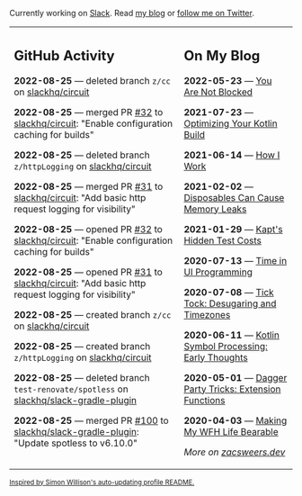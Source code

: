 Currently working on [Slack](https://slack.com/). Read [my blog](https://zacsweers.dev/) or [follow me on Twitter](https://twitter.com/ZacSweers).

<table><tr><td valign="top" width="60%">

## GitHub Activity
<!-- githubActivity starts -->
**2022-08-25** — deleted branch `z/cc` on [slackhq/circuit](https://github.com/slackhq/circuit)

**2022-08-25** — merged PR [#32](https://github.com/slackhq/circuit/pull/32) to [slackhq/circuit](https://github.com/slackhq/circuit): "Enable configuration caching for builds"

**2022-08-25** — deleted branch `z/httpLogging` on [slackhq/circuit](https://github.com/slackhq/circuit)

**2022-08-25** — merged PR [#31](https://github.com/slackhq/circuit/pull/31) to [slackhq/circuit](https://github.com/slackhq/circuit): "Add basic http request logging for visibility"

**2022-08-25** — opened PR [#32](https://github.com/slackhq/circuit/pull/32) to [slackhq/circuit](https://github.com/slackhq/circuit): "Enable configuration caching for builds"

**2022-08-25** — opened PR [#31](https://github.com/slackhq/circuit/pull/31) to [slackhq/circuit](https://github.com/slackhq/circuit): "Add basic http request logging for visibility"

**2022-08-25** — created branch `z/cc` on [slackhq/circuit](https://github.com/slackhq/circuit)

**2022-08-25** — created branch `z/httpLogging` on [slackhq/circuit](https://github.com/slackhq/circuit)

**2022-08-25** — deleted branch `test-renovate/spotless` on [slackhq/slack-gradle-plugin](https://github.com/slackhq/slack-gradle-plugin)

**2022-08-25** — merged PR [#100](https://github.com/slackhq/slack-gradle-plugin/pull/100) to [slackhq/slack-gradle-plugin](https://github.com/slackhq/slack-gradle-plugin): "Update spotless to v6.10.0"
<!-- githubActivity ends -->
</td><td valign="top" width="40%">

## On My Blog
<!-- blog starts -->
**2022-05-23** — [You Are Not Blocked](https://www.zacsweers.dev/you-are-not-blocked/)

**2021-07-23** — [Optimizing Your Kotlin Build](https://www.zacsweers.dev/optimizing-your-kotlin-build/)

**2021-06-14** — [How I Work](https://www.zacsweers.dev/how-i-work/)

**2021-02-02** — [Disposables Can Cause Memory Leaks](https://www.zacsweers.dev/disposables-can-cause-memory-leaks/)

**2021-01-29** — [Kapt's Hidden Test Costs](https://www.zacsweers.dev/kapts-hidden-test-costs/)

**2020-07-13** — [Time in UI Programming](https://www.zacsweers.dev/time-in-ui/)

**2020-07-08** — [Tick Tock: Desugaring and Timezones](https://www.zacsweers.dev/ticktock-desugaring-timezones/)

**2020-06-11** — [Kotlin Symbol Processing: Early Thoughts](https://www.zacsweers.dev/kotlin-symbol-processor-early-thoughts/)

**2020-05-01** — [Dagger Party Tricks: Extension Functions](https://www.zacsweers.dev/dagger-party-tricks-extension-functions/)

**2020-04-03** — [Making My WFH Life Bearable](https://www.zacsweers.dev/making-wfh-life-bearable/)
<!-- blog ends -->
_More on [zacsweers.dev](https://zacsweers.dev/)_
</td></tr></table>

<sub><a href="https://simonwillison.net/2020/Jul/10/self-updating-profile-readme/">Inspired by Simon Willison's auto-updating profile README.</a></sub>